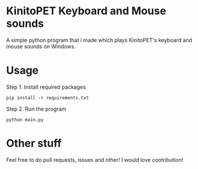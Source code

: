 # KinitoPET Keyboard and Mouse sounds
A simple python program that i made which plays KinitoPET's keyboard and mouse sounds on Windows.
# Usage
Step 1. Install required packages
```
pip install -r requirements.txt
```
Step 2. Run the program
```
python main.py
```
# Other stuff
Feel free to do pull requests, issues and other! I would love contribution!